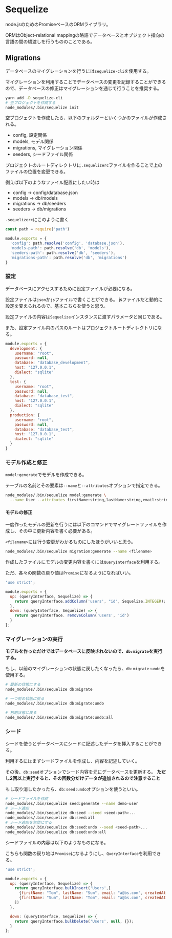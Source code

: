 # Sequelize

node.jsのためのPromiseベースのORMライブラリ。

ORMはObject-relational mappingの略語でデータベースとオブジェクト指向の言語の間の橋渡しを行うもののことである。

## Migrations

データべースのマイグレーションを行うには`sequelize-cli`を使用する。

マイグレーションを利用することでデータベースの変更を記録することができるので、データベースの修正はマイグレーションを通じて行うことを推奨する。

```sh
yarn add -D sequelize-cli
# 空プロジェクトを作成する
node_modules/.bin/sequelize init
```

空プロジェクトを作成したら、以下のフォルダーといくつかのファイルが作成される。

- config, 設定関係
- models, モデル関係
- migrations, マイグレーション関係
- seeders, シードファイル関係

プロジェクトのルートディレクトリに`.sequelizerc`ファイルを作ることで上のファイルの位置を変更できる。

例えば以下のようなファイル配置にしたい時は

- config     -> config/database.json
- models     -> db/models
- migrations -> db/seeders
- seeders    -> db/migrations

`.sequelizerc`にこのように書く

```js
const path = require('path')

module.exports = {
  'config': path.resolve('config', 'database.json'),
  'models-path': path.resolve('db', 'models'),
  'seeders-path': path.resolve('db', 'seeders'),
  'migrations-path': path.resolve('db', 'migrations')
}
```

### 設定

データベースにアクセスするために設定ファイルが必要になる。

設定ファイルは`json`か`js`ファイルで書くことができる。
jsファイルだと動的に設定を変えられるので、基本こちらを使うと思う。

設定ファイルの内容は`Sequelize`インスタンスに渡すパラメータと同じである。

また、設定ファイル内のパスのルートはプロジェクトルートディレクトリになる。

```js
module.exports = {
  development: {
    username: "root",
    password: null,
    database: "database_development",
    host: "127.0.0.1",
    dialect: "sqlite"
  },
  test: {
    username: "root",
    password: null,
    database: "database_test",
    host: "127.0.0.1",
    dialect: "sqlite"
  },
  production: {
    username: "root",
    password: null,
    database: "database_test",
    host: "127.0.0.1",
    dialect: "sqlite"
  }
}
```

### モデル作成と修正

`model:generate`でモデルを作成できる。

テーブルの名前とその要素は`--name`と`--attributes`オプションで指定できる。

```sh
node_modules/.bin/sequelize model:generate \
  --name User --attributes firstName:string,lastName:string,email:string
```
#### モデルの修正

一度作ったモデルの更新を行うには以下のコマンドでマイグレートファイルを作成し、その中に更新内容を書く必要がある。

`<filename>`には行う変更がわかるものにしたほうがいいと思う。

```sh
node_modules/.bin/sequelize migration:generate --name <filename>
```

作成したファイルにモデルの変更内容を書くには`QueryInterface`を利用する。

ただ、各々の関数の戻り値は`Promise`になるようになればいい。

```js
'use strict';

module.exports = {
  up: (queryInterface, Sequelize) => {
    return queryInterface.addColumn('users', "id", Sequelize.INTEGER);
  },
  down: (queryInterface, Sequelize) => {
    return queryInterface. removeColumn('users', 'id')
  }
};
```

### マイグレーションの実行

**モデルを作っただけではデータベースに反映されないので、`db:migrate`を実行する。**

もし、以前のマイグレーションの状態に戻したくなったら、`db:migrate:undo`を使用する。

```sh
# 最新の状態にする
node_modules/.bin/sequelize db:migrate

# 一つ前の状態に戻る
node_modules/.bin/sequelize db:migrate:undo

# 初期状態に戻る
node_modules/.bin/sequelize db:migrate:undo:all
```

### シード

シードを使うとデータベースにシードに記述したデータを挿入することができる。

利用するにはまずシードファイルを作成し、内容を記述していく。

その後、`db:seed`オプションでシード内容を元にデータベースを更新する。
**ただし2回以上実行すると、その回数分だけデータが追加されるので注意すること**

もし取り消したかったら、`db:seed:undo`オプションを使うといい。

```sh
# シードファイルを作成
node_modules/.bin/sequelize seed:generate --name demo-user
# シード適応
node_modules/.bin/sequelize db:seed --seed <seed-path>...
node_modules/.bin/sequelize db:seed:all
# シード適応を無効にする
node_modules/.bin/sequelize db:seed:undo --seed <seed-path>...
node_modules/.bin/sequelize db:seed:undo:all
```

シードファイルの内容は以下のようなものになる。

こちらも関数の戻り地は`Promise`になるようにし、`QueryInterface`を利用できる。

```js
'use strict';

module.exports = {
  up: (queryInterface, Sequelize) => {
    return queryInterface.bulkInsert('Users',[
      {firstName: "Tom", lastName: "Sum", email: "a@bs.com", createdAt: new Date(), updatedAt: new Date()},
      {firstName: "Sum", lastName: "Tom", email: "a@bs.com", createdAt: new Date(), updatedAt: new Date()}
    ])
  },

  down: (queryInterface, Sequelize) => {
    return queryInterface.bulkDelete('Users', null, {});
  }
};
```
